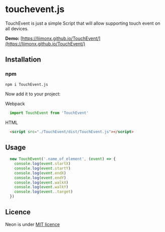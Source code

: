 # touchevent.js
TouchEvent is just a simple Script that will allow supporting touch event on all devices. 

**Demo:** [https://liimonx.github.io/TouchEvent/](https://liimonx.github.io/TouchEvent/)


## Installation

### npm
```
npm i TouchEvent.js
```
Now add it to your project:

Webpack
```JAVASCRIPT
  import TouchEvent from 'TouchEvent'
```
HTML
```HTML
  <script src="./TouchEvent/dist/TouchEvent.js"></script>
```
## Usage

```JAVASCRIPT
  new TouchEvent('.name_of_element', (event) => {
    console.log(event.startX)
    console.log(event.startY)
    console.log(event.endX)
    console.log(event.endY)
    console.log(event.walkX)
    console.log(event.walkY)
    console.log(event..target)
  })
```

## Licence
Neon is under [MIT licence](https://opensource.org/licenses/mit-license.php)